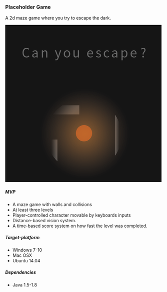 ### Placeholder Game

A 2d maze game where you try to escape the dark.

![Teaser image](teaser.png)

##### MVP

* A maze game with walls and collisions
* At least three levels
* Player-controlled character movable by keyboards inputs
* Distance-based vision system.
* A time-based score system on how fast the level was completed.

##### Target-platform

* Windows 7-10
* Mac OSX
* Ubuntu 14.04

##### Dependencies

* Java 1.5-1.8
